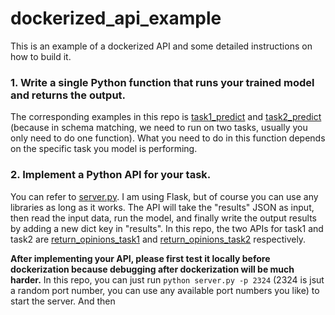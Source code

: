 # dockerized_api_example

This is an example of a dockerized API and some detailed instructions on how to build it.

### 1. Write a single Python function that runs your trained model and returns the output. 

The corresponding examples in this repo is [task1_predict](https://github.com/zhangzx-uiuc/dockerized_api_example/blob/8d060619953dfcab452f49b9e4d5c39ac617b399/run.py#L320) and [task2_predict](https://github.com/zhangzx-uiuc/dockerized_api_example/blob/8d060619953dfcab452f49b9e4d5c39ac617b399/run.py#L390) (because in schema matching, we need to run on two tasks, usually you only need to do one function). What you need to do in this function depends on the specific task you model is performing.

### 2. Implement a Python API for your task.
You can refer to [server.py](https://github.com/zhangzx-uiuc/dockerized_api_example/blob/8d060619953dfcab452f49b9e4d5c39ac617b399/server.py). I am using Flask, but of course you can use any libraries as long as it works. The API will take the "results" JSON as input, then read the input data, run the model, and finally write the output results by adding a new dict key in "results". In this repo, the two APIs for task1 and task2 are [return_opinions_task1](https://github.com/zhangzx-uiuc/dockerized_api_example/blob/8d060619953dfcab452f49b9e4d5c39ac617b399/server.py#L44) and [return_opinions_task2](https://github.com/zhangzx-uiuc/dockerized_api_example/blob/8d060619953dfcab452f49b9e4d5c39ac617b399/server.py#L61) respectively.

**After implementing your API, please first test it locally before dockerization because debugging after dockerization will be much harder.** In this repo, you can just run `python server.py -p 2324` (2324 is jsut a random port number, you can use any available port numbers you like) to start the server. And then 
